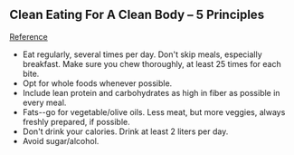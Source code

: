## Clean Eating For A Clean Body – 5 Principles
[Reference](https://www.runtastic.com/blog/en/nutrition/clean-eating/)

- Eat regularly, several times per day. Don't skip meals, especially breakfast. Make sure you chew thoroughly, at least 25 times for each bite.
- Opt for whole foods whenever possible.
- Include lean protein and carbohydrates as high in fiber as possible in every meal.
- Fats--go for vegetable/olive oils. Less meat, but more veggies, always freshly prepared, if possible.
- Don't drink your calories. Drink at least 2 liters per day.
- Avoid sugar/alcohol.
